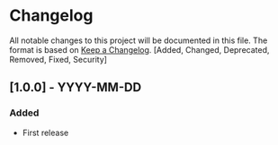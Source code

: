 # Changelog
All notable changes to this project will be documented in this file.
The format is based on [Keep a Changelog](https://keepachangelog.com/en/1.0.0/).
[Added, Changed, Deprecated, Removed, Fixed, Security]


## [1.0.0] - YYYY-MM-DD
### Added
- First release
